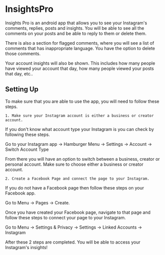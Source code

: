 
# InsightsPro

Insights Pro is an android app that allows you to see your Instagram's comments, replies, posts and insights. You will be able to see all the comments on your posts and be able to reply to them or delete them. 

There is also a section for flagged comments, where you will see a list of comments that has inappropriate language. You have the option to delete those comments.

Your account insights will also be shown. This includes how many people have viewed your account that day, how many people viewed your posts that day, etc..


## Setting Up

To make sure that you are able to use the app, you will need to follow these steps.

    1. Make sure your Instagram account is either a business or creator account.

If you don't know what account type your Instagram is you can check by following these steps. 

Go to your Instagram app -> Hamburger Menu -> Settings -> Account -> Switch Account Type

 From there you will have an option to switch between a business, creator or personal account. Make sure to choose either a business or creator account.

    2. Create a Facebook Page and connect the page to your Instagram.

If you do not have a Facebook page then follow these steps on your Facebook app. 

Go to Menu -> Pages -> Create.

Once you have created your Facebook page, navigate to that page and follow these steps to connect your page to your Instagram. 

Go to Menu -> Settings & Privacy -> Settings -> Linked Accounts -> Instagram

After these 2 steps are completed. You will be able to access your Instagram's insights!
